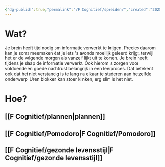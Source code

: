 ```yaml
---
{"dg-publish":true,"permalink":"/F Cognitief/spreiden/","created":"2025-06-03T21:08:04.686+02:00","updated":"2025-06-04T13:27:33.008+02:00"}
---
```


# Wat?
Je brein heeft tijd nodig om informatie verwerkt te krijgen. Precies daarom kan je soms meemaken dat je iets 's avonds moeilijk geleerd krijgt, terwijl het er de volgende morgen als vanzelf lijkt uit te komen. Je brein heeft tijdens je slaap de informatie verwerkt. Ook hierom is zorgen voor voldoende en goede nachtrust belangrijk in een leerproces.
Dat betekent ook dat het niet verstandig is te lang na elkaar te studeren aan hetzelfde onderwerp. Uren blokken kan stoer klinken, erg slim is het niet. 
# Hoe?
## [[F Cognitief/plannen\|plannen]]

## [[F Cognitief/Pomodoro\|F Cognitief/Pomodoro]]
## [[F Cognitief/gezonde levensstijl\|F Cognitief/gezonde levensstijl]]

